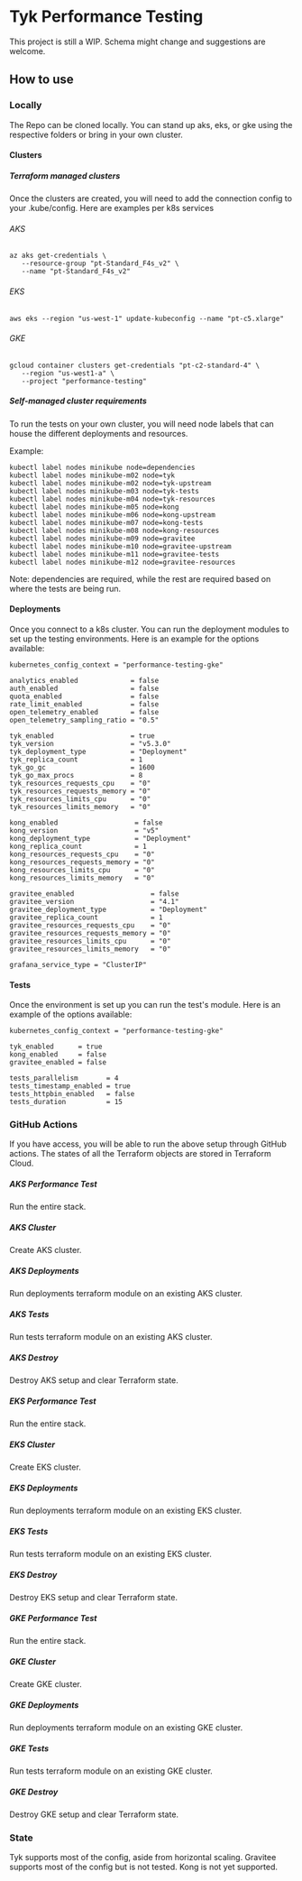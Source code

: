 # Tyk Performance Testing

This project is still a WIP. Schema might change and suggestions are welcome. 

## How to use

### Locally
The Repo can be cloned locally. You can stand up aks, eks, or gke using the respective folders or bring in your own cluster. 

#### Clusters
##### Terraform managed clusters
Once the clusters are created, you will need to add the connection config to your .kube/config. Here are examples per k8s services

###### AKS
```
az aks get-credentials \
   --resource-group "pt-Standard_F4s_v2" \
   --name "pt-Standard_F4s_v2"
```

###### EKS
```
aws eks --region "us-west-1" update-kubeconfig --name "pt-c5.xlarge"
```

###### GKE
```
gcloud container clusters get-credentials "pt-c2-standard-4" \
   --region "us-west1-a" \
   --project "performance-testing"
```

##### Self-managed cluster requirements
To run the tests on your own cluster, you will need node labels that can house the different deployments and resources.

Example:
```
kubectl label nodes minikube node=dependencies
kubectl label nodes minikube-m02 node=tyk
kubectl label nodes minikube-m02 node=tyk-upstream
kubectl label nodes minikube-m03 node=tyk-tests
kubectl label nodes minikube-m04 node=tyk-resources
kubectl label nodes minikube-m05 node=kong
kubectl label nodes minikube-m06 node=kong-upstream
kubectl label nodes minikube-m07 node=kong-tests
kubectl label nodes minikube-m08 node=kong-resources
kubectl label nodes minikube-m09 node=gravitee
kubectl label nodes minikube-m10 node=gravitee-upstream
kubectl label nodes minikube-m11 node=gravitee-tests
kubectl label nodes minikube-m12 node=gravitee-resources
```

Note: dependencies are required, while the rest are required based on where the tests are being run. 

#### Deployments
Once you connect to a k8s cluster. You can run the deployment modules to set up the testing environments. Here is an example for the options available:
```
kubernetes_config_context = "performance-testing-gke"

analytics_enabled             = false
auth_enabled                  = false
quota_enabled                 = false
rate_limit_enabled            = false
open_telemetry_enabled        = false
open_telemetry_sampling_ratio = "0.5"

tyk_enabled                   = true
tyk_version                   = "v5.3.0"
tyk_deployment_type           = "Deployment"
tyk_replica_count             = 1
tyk_go_gc                     = 1600
tyk_go_max_procs              = 8
tyk_resources_requests_cpu    = "0"
tyk_resources_requests_memory = "0"
tyk_resources_limits_cpu      = "0"
tyk_resources_limits_memory   = "0"

kong_enabled                   = false
kong_version                   = "v5"
kong_deployment_type           = "Deployment"
kong_replica_count             = 1
kong_resources_requests_cpu    = "0"
kong_resources_requests_memory = "0"
kong_resources_limits_cpu      = "0"
kong_resources_limits_memory   = "0"

gravitee_enabled                   = false
gravitee_version                   = "4.1"
gravitee_deployment_type           = "Deployment"
gravitee_replica_count             = 1
gravitee_resources_requests_cpu    = "0"
gravitee_resources_requests_memory = "0"
gravitee_resources_limits_cpu      = "0"
gravitee_resources_limits_memory   = "0"

grafana_service_type = "ClusterIP"
```

#### Tests
Once the environment is set up you can run the test's module. Here is an example of the options available:
```
kubernetes_config_context = "performance-testing-gke"

tyk_enabled      = true
kong_enabled     = false
gravitee_enabled = false

tests_parallelism       = 4
tests_timestamp_enabled = true
tests_httpbin_enabled   = false
tests_duration          = 15
```

### GitHub Actions
If you have access, you will be able to run the above setup through GitHub actions. The states of all the Terraform objects are stored in Terraform Cloud. 

##### AKS Performance Test
Run the entire stack.

##### AKS Cluster
Create AKS cluster.

##### AKS Deployments
Run deployments terraform module on an existing AKS cluster.

##### AKS Tests
Run tests terraform module on an existing AKS cluster.

##### AKS Destroy
Destroy AKS setup and clear Terraform state.

##### EKS Performance Test
Run the entire stack.

##### EKS Cluster
Create EKS cluster.

##### EKS Deployments
Run deployments terraform module on an existing EKS cluster.

##### EKS Tests
Run tests terraform module on an existing EKS cluster.

##### EKS Destroy
Destroy EKS setup and clear Terraform state.

##### GKE Performance Test
Run the entire stack.

##### GKE Cluster
Create GKE cluster.

##### GKE Deployments
Run deployments terraform module on an existing GKE cluster.

##### GKE Tests
Run tests terraform module on an existing GKE cluster.

##### GKE Destroy
Destroy GKE setup and clear Terraform state.

### State
Tyk supports most of the config, aside from horizontal scaling.
Gravitee supports most of the config but is not tested.
Kong is not yet supported. 
